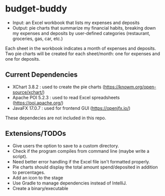# budget-buddy
- Input: an Excel workbook that lists my expenses and deposits
- Output: pie charts that summarize my financial habits, breaking down my expenses 
and deposits by user-defined categories (restaurant, groceries, gas, car, etc.)

Each sheet in the workbook indicates a month of expenses and deposits. Two pie 
charts will be created for each sheet/month: one for expenses and one for deposits.


## Current Dependencies
- XChart 3.8.2 : used to create the pie charts (https://knowm.org/open-source/xchart/)
- Apache POI 5.2.3 : used to read Excel spreadsheets (https://poi.apache.org/)
- JavaFX 17.0.7 : used for frontend GUI (https://openjfx.io/)

These dependecies are not included in this repo.


## Extensions/TODOs
- Give users the option to save to a custom directory.
- Check if the program compiles from command line (maybe write a script).
- Need better error handling if the Excel file isn't formatted properly.
- Pie charts should display the total amount spend/deposited in addition to percentages. 
- Add an icon to the stage
- Use Gradle to manage dependencies instead of IntelliJ.
- Create a binary/executable